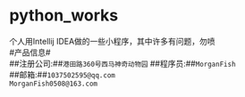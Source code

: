 # python_works   
个人用Intellij IDEA做的一些小程序，其中许多有问题，勿喷   
#产品信息#   
##注册公司:##`港田路360号西马神奇动物园`
##程序员:##`MorganFish`   
##邮箱:##`1037502595@qq.com`   
   `MorganFish0508@163.com`
